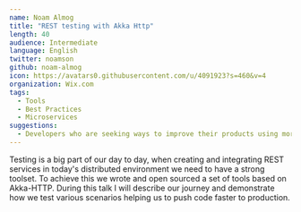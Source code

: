 ```yaml
---
name: Noam Almog
title: "REST testing with Akka Http"
length: 40
audience: Intermediate
language: English
twitter: noamson
github: noam-almog
icon: https://avatars0.githubusercontent.com/u/4091923?s=460&v=4
organization: Wix.com
tags:
  - Tools
  - Best Practices
  - Microservices
suggestions:
  - Developers who are seeking ways to improve their products using more extensive testing environment.
---
```

Testing is a big part of our day to day, when creating and integrating REST services in today's distributed  environment we need to have a strong toolset. To achieve this we wrote and open sourced a set of tools based on Akka-HTTP. During this talk I will describe our journey and demonstrate how we test various scenarios helping us to push code faster to production.
